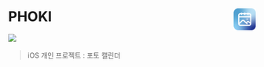 # PHOKI <img src="https://github.com/sio2whocodes/PHOKI/blob/main/PHOKI/img/phoki_icon_%EB%91%A5%EA%B8%80_%EB%8C%80%EC%A7%80%201.png" width = 45 align = right>
[<img src = "https://devimages-cdn.apple.com/app-store/marketing/guidelines/images/badge-download-on-the-app-store.svg">](https://apps.apple.com/us/app/%ED%8F%AC%ED%82%A4/id1562617132#?platform=iphone)    

> iOS 개인 프로젝트 : 포토 캘린더
